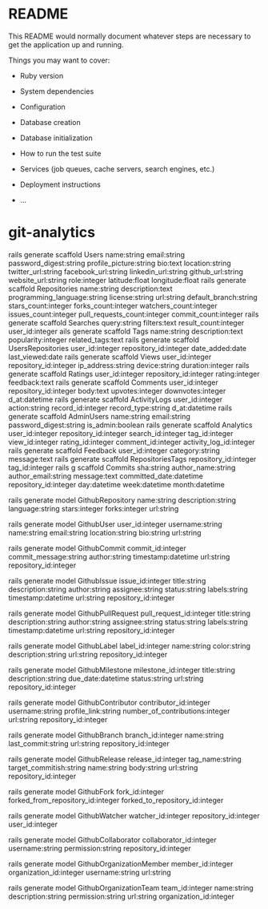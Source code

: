 # README

This README would normally document whatever steps are necessary to get the
application up and running.

Things you may want to cover:

* Ruby version

* System dependencies

* Configuration

* Database creation

* Database initialization

* How to run the test suite

* Services (job queues, cache servers, search engines, etc.)

* Deployment instructions

* ...
# git-analytics


rails generate scaffold Users name:string email:string password_digest:string profile_picture:string bio:text location:string twitter_url:string facebook_url:string linkedin_url:string github_url:string website_url:string role:integer latitude:float longitude:float
rails generate scaffold Repositories name:string description:text programming_language:string license:string url:string default_branch:string stars_count:integer forks_count:integer watchers_count:integer issues_count:integer pull_requests_count:integer commit_count:integer
rails generate scaffold Searches query:string filters:text result_count:integer user_id:integer
ails generate scaffold Tags name:string description:text popularity:integer related_tags:text
rails generate scaffold UsersRepositories user_id:integer repository_id:integer date_added:date last_viewed:date
rails generate scaffold Views user_id:integer repository_id:integer ip_address:string device:string duration:integer
rails generate scaffold Ratings user_id:integer repository_id:integer rating:integer feedback:text
rails generate scaffold Comments user_id:integer repository_id:integer body:text upvotes:integer downvotes:integer d_at:datetime
rails generate scaffold ActivityLogs user_id:integer action:string record_id:integer record_type:string d_at:datetime
rails generate scaffold AdminUsers name:string email:string password_digest:string is_admin:boolean
rails generate scaffold Analytics user_id:integer repository_id:integer search_id:integer tag_id:integer view_id:integer rating_id:integer comment_id:integer activity_log_id:integer
rails generate scaffold Feedback user_id:integer category:string message:text
rails generate scaffold RepositoriesTags repository_id:integer tag_id:integer
rails g scaffold Commits sha:string author_name:string author_email:string message:text committed_date:datetime repository_id:integer day:datetime week:datetime month:datetime

<!--
rails generate scaffold Repository name:string description:text language:string stars_count:integer forks_count:integer url:string
rails generate scaffold User username:string name:string email:string location:string bio:text url:string
rails generate scaffold Commit message:text author:string timestamp:datetime url:string repository:references
rails generate scaffold Issue title:string description:text author:string assignee:string status:string labels:text timestamp:datetime url:string repository:references
rails generate scaffold PullRequest title:string description:text author:string assignee:string status:string labels:text timestamp:datetime url:string repository:references
rails generate scaffold Label name:string color:string description:text url:string repository:references
rails generate scaffold Milestone title:string description:text due_date:date status:string url:string repository:references
rails generate scaffold Contributor username:string profile_link:string contributions_count:integer url:string repository:references
rails generate scaffold Branch name:string last_commit:string url:string repository:references
rails generate scaffold Release tag_name:string target_commitish:string name:string body:text url:string repository:references
rails generate scaffold Fork forked_from_repository:references forked_to_repository:references
rails generate scaffold Watcher repository:references user:references
rails generate scaffold Collaborator username:string permission:string repository:references
rails generate scaffold OrganizationMember organization:references username:string url:string
rails generate scaffold OrganizationTeam name:string description:text permission:string url:string organization:references -->

rails generate model GithubRepository name:string description:string language:string stars:integer forks:integer url:string

rails generate model GithubUser user_id:integer username:string name:string email:string location:string bio:string url:string

rails generate model GithubCommit commit_id:integer commit_message:string author:string timestamp:datetime url:string repository_id:integer

rails generate model GithubIssue issue_id:integer title:string description:string author:string assignee:string status:string labels:string timestamp:datetime url:string repository_id:integer

rails generate model GithubPullRequest pull_request_id:integer title:string description:string author:string assignee:string status:string labels:string timestamp:datetime url:string repository_id:integer

rails generate model GithubLabel label_id:integer name:string color:string description:string url:string repository_id:integer

rails generate model GithubMilestone milestone_id:integer title:string description:string due_date:datetime status:string url:string repository_id:integer

rails generate model GithubContributor contributor_id:integer username:string profile_link:string number_of_contributions:integer url:string repository_id:integer

rails generate model GithubBranch branch_id:integer name:string last_commit:string url:string repository_id:integer

rails generate model GithubRelease release_id:integer tag_name:string target_commitish:string name:string body:string url:string repository_id:integer

rails generate model GithubFork fork_id:integer forked_from_repository_id:integer forked_to_repository_id:integer

rails generate model GithubWatcher watcher_id:integer repository_id:integer user_id:integer

rails generate model GithubCollaborator collaborator_id:integer username:string permission:string repository_id:integer

rails generate model GithubOrganizationMember member_id:integer organization_id:integer username:string url:string

rails generate model GithubOrganizationTeam team_id:integer name:string description:string permission:string url:string organization_id:integer




